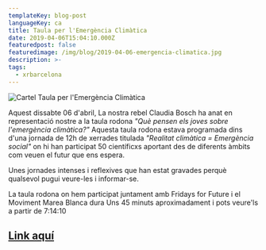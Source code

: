 ```yaml
---
templateKey: blog-post
languageKey: ca
title: Taula per l'Emergència Climàtica
date: 2019-04-06T15:04:10.000Z
featuredpost: false
featuredimage: /img/blog/2019-04-06-emergencia-climatica.jpg
description: >-
tags:
  - xrbarcelona
---
```


![Cartel Taula per l'Emergència Climàtica](/img/blog/2019-04-06-emergencia-climatica.jpg)

Aquest dissabte 06 d'abril, La nostra rebel Claudia Bosch ha anat en representació nostre a la taula rodona *"Què pensen els joves sobre l'emergència climàtica?"* Aquesta taula rodona estava programada dins d'una jornada de 12h de xerrades titulada *"Realitat climàtica = Emergència social"* on hi han participat 50 científicxs aportant des de diferents àmbits com veuen el futur que ens espera.

Unes jornades intenses i reflexives que han estat gravades perquè qualsevol pugui veure-les i informar-se.

La taula rodona on hem participat juntament amb Fridays for Future i el Moviment Marea Blanca dura Uns 45 minuts aproximadament i pots veure'ls a partir de 7:14:10 

## [Link aquí](https://www.youtube.com/watch?v=rDOWzZFBDRk)
